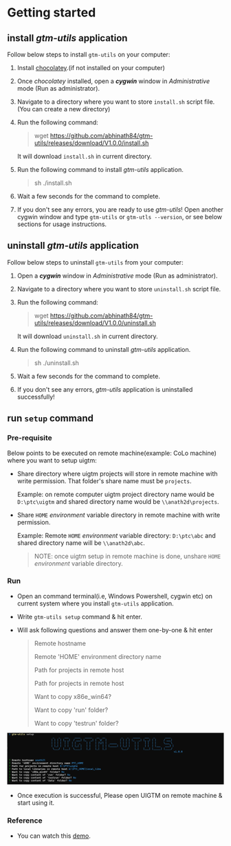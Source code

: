 # Getting started

## install _gtm-utils_ application

Follow below steps to install `gtm-utils` on your computer:

1. Install [chocolatey](https://chocolatey.org/install).(if not installed on your computer)
2. Once _chocolatey_ installed, open a ***cygwin*** window in _Administrative_ mode (Run as administrator).
3. Navigate to a directory where you want to store `install.sh` script file. (You can create a new directory)
4. Run the following command:

   > wget https://github.com/abhinath84/gtm-utils/releases/download/V1.0.0/install.sh

   It will download `install.sh` in current directory.

5. Run the following command to install _gtm-utils_ application.

   > sh ./install.sh

6. Wait a few seconds for the command to complete.
7. If you don't see any errors, you are ready to use _gtm-utils_! Open another cygwin window and type `gtm-utils` or `gtm-utls --version`, or see below sections for usage instructions.

## uninstall _gtm-utils_ application

Follow below steps to uninstall `gtm-utils` from your computer:

1. Open a **_cygwin_** window in _Administrative_ mode (Run as administrator).
2. Navigate to a directory where you want to store `uninstall.sh` script file.
3. Run the following command:

   > wget https://github.com/abhinath84/gtm-utils/releases/download/V1.0.0/uninstall.sh

   It will download `uninstall.sh` in current directory.

4. Run the following command to uninstall _gtm-utils_ application.

   > sh ./uninstall.sh

5. Wait a few seconds for the command to complete.
6. If you don't see any errors, _gtm-utils_ application is uninstalled successfully!

## run `setup` command

### Pre-requisite

Below points to be executed on remote machine(example: CoLo machine) where you want to setup uigtm:

- Share directory where uigtm projects will store in remote machine with write permission. That folder's share name must be `projects`.

  Example: on remote computer uigtm project directory name would be `D:\ptc\uigtm` and shared directory name would be `\\anath2d\projects`.

- Share `HOME` _environment_ variable directory in remote machine with write permission.

  Example: Remote `HOME` _environment_ variable directory: `D:\ptc\abc` and shared directory name will be `\\anath2d\abc`.

  > NOTE: once uigtm setup in remote machine is done, unshare `HOME` _environment_ variable directory.

### Run

- Open an command terminal(i.e, Windows Powershell, cygwin etc) on current system where you install `gtm-utils` application.
- Write `gtm-utils setup` command & hit enter.
- Will ask following questions and answer them one-by-one & hit enter

  > Remote hostname
  >
  > Remote 'HOME' environment directory name
  >
  > Path for projects in remote host
  >
  > Path for projects in remote host
  >
  > Want to copy x86e_win64?
  >
  > Want to copy 'run' folder?
  >
  > Want to copy 'testrun' folder?

![setup](./images/setup.png)

- Once execution is successful, Please open UIGTM on remote machine & start using it.

### Reference

- You can watch this [demo](./video/gtm_utils_setup.mp4).
